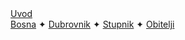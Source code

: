 <div id="observablehq-index_header-e2851b41"></div>
<div id="observablehq-mjesta_geo-e2851b41"></div>

<link rel="stylesheet" href="https://cdn.jsdelivr.net/npm/@observablehq/inspector@5/dist/inspector.css">
<script type="module">
import {Runtime, Inspector} from "https://cdn.jsdelivr.net/npm/@observablehq/runtime@5/dist/runtime.js";
import define from "https://api.observablehq.com/d/d1e5e12448b03e80.js?v=4";
new Runtime().module(define, name => {
  if (name === "index_header") return new Inspector(document.querySelector("#observablehq-index_header-e2851b41"));
  if (name === "mjesta_geo") return new Inspector(document.querySelector("#observablehq-mjesta_geo-e2851b41"));
});
</script>

<div class="bottom-links">
  <div class="uvod-links">
    <a href="https://hjftm.github.io/uvod/" target="_self">Uvod</a>
  </div>
<div class="rod-links">
  <a href="https://hjftm.github.io/bosna/" target="_self">Bosna</a> ✦ 
  <a href="https://hjftm.github.io/dubrovnik/" target="_self">Dubrovnik</a> ✦ 
  <a href="https://hjftm.github.io/stupnik/" target="_self">Stupnik</a> ✦ 
  <a href="https://hjftm.github.io/obitelji/" target="_self">Obitelji</a>
</div>
</div>


<link rel="stylesheet" href="https://cdn.jsdelivr.net/npm/@observablehq/inspector@5/dist/inspector.css">
